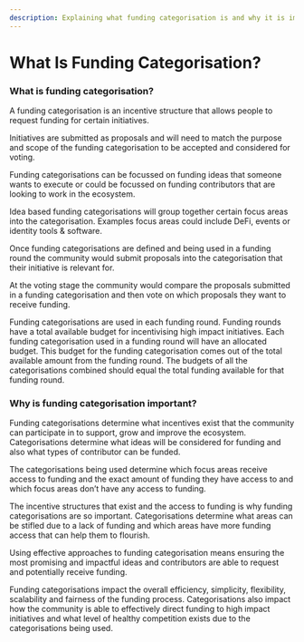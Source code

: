 ```yaml
---
description: Explaining what funding categorisation is and why it is important
---
```


# What Is Funding Categorisation?

### What is funding categorisation?

A funding categorisation is an incentive structure that allows people to request funding for certain initiatives.&#x20;

Initiatives are submitted as proposals and will need to match the purpose and scope of the funding categorisation to be accepted and considered for voting.

Funding categorisations can be focussed on funding ideas that someone wants to execute or could be focussed on funding contributors that are looking to work in the ecosystem.

Idea based funding categorisations will group together certain focus areas into the categorisation. Examples focus areas could include DeFi, events or identity tools & software.

Once funding categorisations are defined and being used in a funding round the community would submit proposals into the categorisation that their initiative is relevant for.

At the voting stage the community would compare the proposals submitted in a funding categorisation and then vote on which proposals they want to receive funding.

Funding categorisations are used in each funding round. Funding rounds have a total available budget for incentivising high impact initiatives. Each funding categorisation used in a funding round will have an allocated budget. This budget for the funding categorisation comes out of the total available amount from the funding round. The budgets of all the categorisations combined should equal the total funding available for that funding round.



### Why is funding categorisation important?

Funding categorisations determine what incentives exist that the community can participate in to support, grow and improve the ecosystem. Categorisations determine what ideas will be considered for funding and also what types of contributor can be funded.

The categorisations being used determine which focus areas receive access to funding and the exact amount of funding they have access to and which focus areas don’t have any access to funding.

The incentive structures that exist and the access to funding is why funding categorisations are so important. Categorisations determine what areas can be stifled due to a lack of funding and which areas have more funding access that can help them to flourish.

Using effective approaches to funding categorisation means ensuring the most promising and impactful ideas and contributors are able to request and potentially receive funding.

Funding categorisations impact the overall efficiency, simplicity, flexibility, scalability and fairness of the funding process. Categorisations also impact how the community is able to effectively direct funding to high impact initiatives and what level of healthy competition exists due to the categorisations being used.
